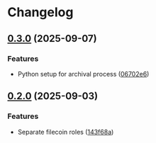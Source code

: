 # Changelog

## [0.3.0](https://github.com/ChainSafe/fil-ansible-collection/compare/v0.2.0...v0.3.0) (2025-09-07)


### Features

* Python setup for archival process ([06702e6](https://github.com/ChainSafe/fil-ansible-collection/commit/06702e63ed8d0afbb408507e06e526f8ab5e38d6))

## [0.2.0](https://github.com/ChainSafe/fil-ansible-collection/compare/v0.1.0...v0.2.0) (2025-09-03)


### Features

* Separate filecoin roles ([143f68a](https://github.com/ChainSafe/fil-ansible-collection/commit/143f68ac0d814aa7720be3d660af89a430abea3d))
